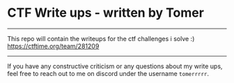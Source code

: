 # CTF Write ups - written by Tomer
---
This repo will contain the writeups for the ctf challenges i solve :)
https://ctftime.org/team/281209
___
If you have any constructive criticism or any questions about my write ups, feel free to reach out to me on discord under the username `tomerrrrr`.